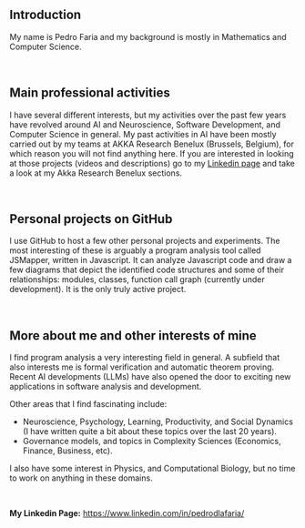## Introduction

My name is Pedro Faria and my background is mostly in Mathematics and Computer Science.

<br>

## Main professional activities

I have several different interests, but my activities over the past few years have revolved around AI and Neuroscience, Software Development, and Computer Science in general.
My past activities in AI have been mostly carried out by my teams at AKKA Research Benelux (Brussels, Belgium), for which reason you will not find anything here. If you are interested in looking at those projects (videos and descriptions) go to my [Linkedin page](https://www.linkedin.com/in/pedrodlafaria/) and take a look at my Akka Research Benelux sections.

<br>

## Personal projects on GitHub

I use GitHub to host a few other personal projects and experiments. The most interesting of these is arguably a program analysis tool called JSMapper, written in Javascript. It can analyze Javascript code and draw a few diagrams that depict the identified code structures and some of their relationships: modules, classes, function call graph (currently under development). It is the only truly active project.

<br>

## More about me and other interests of mine

I find program analysis a very interesting field in general. A subfield that also interests me is formal verification and automatic theorem proving.
Recent AI developments (LLMs) have also opened the door to exciting new applications in software analysis and development.

Other areas that I find fascinating include:
- Neuroscience, Psychology, Learning, Productivity, and Social Dynamics (I have written quite a bit about these topics over the last 20 years).
- Governance models, and topics in Complexity Sciences (Economics, Finance, Business, etc).

I also have some interest in Physics, and Computational Biology, but no time to work on anything in these domains.

<br>


**My Linkedin Page:**   https://www.linkedin.com/in/pedrodlafaria/
